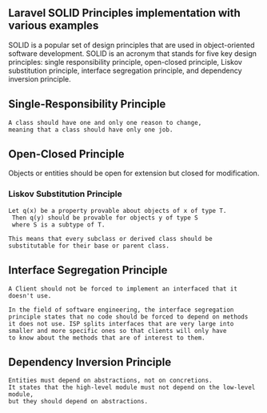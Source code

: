 
## Laravel SOLID Principles implementation with various examples


SOLID is a popular set of design principles that are used in object-oriented software development. SOLID is an acronym that stands for five key design principles: single responsibility principle, open-closed principle, Liskov substitution principle, interface segregation principle, and dependency inversion principle.


## Single-Responsibility Principle

    A class should have one and only one reason to change, 
    meaning that a class should have only one job.

## Open-Closed Principle

   Objects or entities should be open for extension but closed for modification.

### Liskov Substitution Principle
    Let q(x) be a property provable about objects of x of type T.
     Then q(y) should be provable for objects y of type S 
     where S is a subtype of T.

    This means that every subclass or derived class should be 
    substitutable for their base or parent class.

## Interface Segregation Principle

    A Client should not be forced to implement an interfaced that it doesn't use.

    In the field of software engineering, the interface segregation
    principle states that no code should be forced to depend on methods
    it does not use. ISP splits interfaces that are very large into
    smaller and more specific ones so that clients will only have 
    to know about the methods that are of interest to them.

## Dependency Inversion Principle
    Entities must depend on abstractions, not on concretions. 
    It states that the high-level module must not depend on the low-level module, 
    but they should depend on abstractions.
